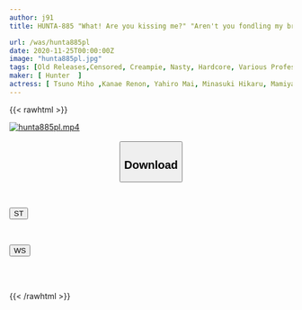 ```yaml
---
author: j91
title: HUNTA-885 "What! Are you kissing me?" "Aren't you fondling my breasts?" When I witness two girls getting excited, they ask for my cock "I'm glad you're alive!" A miraculous threesome! ?

url: /was/hunta885pl
date: 2020-11-25T00:00:00Z
image: "hunta885pl.jpg"
tags: [Old Releases,Censored, Creampie, Nasty, Hardcore, Various Professions, Promiscuity, Lesbian Kiss	]
maker: [ Hunter  ]
actress: [ Tsuno Miho ,Kanae Renon, Yahiro Mai, Minasuki Hikaru, Mamiya Aya , Tachibana Yuuka]
---
```



{{< rawhtml >}}

<div class="video" data-videoid="3AM1vOYAGRHdJxm">
    <a href="javascript:;">
        <img src="/was/hunta885pl/hunta885pl.jpg" width="WIDTH" height="HEIGHT" alt="hunta885pl.mp4" loading="lazy">
    </a>
</div>

<script type="text/javascript" src="https://j91.asia/asset/on-demand-st.js"></script>

<br>
  <link rel="stylesheet" href="https://j91.asia/asset/bs5.css">
  
  <center>
  <button class="btn btn-primary" type="button" data-bs-toggle="collapse" data-bs-target=".multi-collapse" aria-expanded="false" aria-controls="multiCollapseExample1 multiCollapseExample2"><h2>Download</h2></button></center>
</p>
<div class="row">
  <div class="col">
    <div class="collapse multi-collapse" id="multiCollapseExample1">
      <div class="card card-body">
	      	      <br>
<div class="buttons">  
<p><a href="https://streamtape.to/v/3AM1vOYAGRHdJxm" target="_blank"><button class="btn-hover color-3"><i class="fa fa-download"></i> ST</button></a></p></div>
    </div>
  </div>
</div>
  <div class="col">
    <div class="collapse multi-collapse" id="multiCollapseExample2">
      <div class="card card-body">
	      <br>
<div class="buttons">
<p><a href="https://wolfstream.tv/n32dqy73skxa" target="_blank"><button class="btn-hover color-8"><i class="fa fa-download"></i> WS</button></a></p></div>
<br><br>
      </div>
    </div>
  </div>
</div>

{{< /rawhtml >}}
